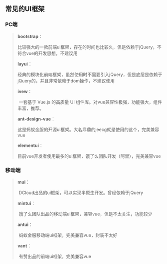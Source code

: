 ## 常见的UI框架

### PC端

> **bootstrap**：
>
> ​	比较强大的一款前端ui框架，存在的时间也比较久，但是依赖于jQuery，不符合vue的开发思想，不建议用
>
> **layui**：
>
> ​	经典的模块化前端框架，虽然使用时不需要引入jQuery，但是底层是依赖于jQuery的，并且非常依赖于dom操作，不建议使用
>
> **ivew**：
>
> ​	一套基于 Vue.js 的高质量 UI 组件库。对vue兼容性极强，功能强大，组件丰富，推荐。
>
> **ant-design-vue**：
>
> ​	这是蚂蚁金服的开源ui框架。大名鼎鼎的jeecg就是使用的这个，完美兼容vue
>
> **elementui**：
>
> ​	目前vue开发者使用最多的ui框架，饿了么团队开发（阿里），完美兼容vue



### 移动端

> **mui**：
>
> ​	DCloud出品的ui框架，可以实现半原生开发。曾经依赖于jQuery
>
> **mintui**：
>
> ​	饿了么团队出品的移动端ui框架，兼容vue，但是不太关注，功能较少
>
> **antui**：
>
> ​	蚂蚁金服移动端ui框架，完美兼容vue，封装不太好
>
> **vant**：
>
> ​	有赞出品的前端ui框架，完美兼容vue